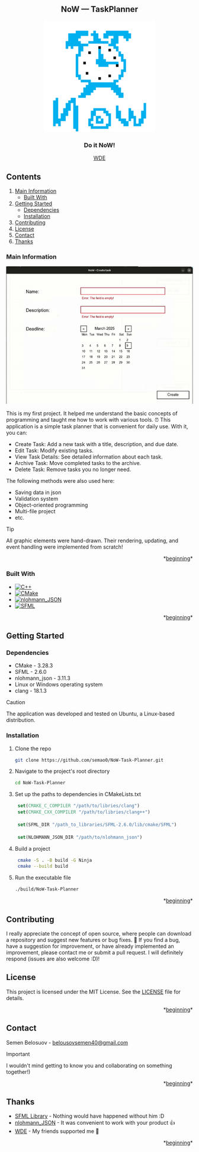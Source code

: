 <a name="beginning"></a>

<!-- beginning -->
<br />
<div align="center">
  <h2>NoW — TaskPlanner</h2>
  <a href="https://github.com/semao0/NoW-Task-Planner">
    <img src="assets/logo/logo.png" alt="Logo" width="300" height="300">
  </a>
  <h3>Do it NoW!</h3>
  <a href="t.me/wdegrp">WDE</a>

</div>

<!-- contents -->
## Contents
  <ol>
    <li>
      <a href="#main-information">Main Information</a>
      <ul>
        <li><a href="#built-with">Built With</a></li>
      </ul>
    </li>
    <li>
      <a href="#getting-started">Getting Started</a>
      <ul>
        <li><a href="#dependencies">Dependencies</a></li>
        <li><a href="#installation">Installation</a></li>
      </ul>
    </li>
    <li><a href="#contributing">Contributing</a></li>
    <li><a href="#license">License</a></li>
    <li><a href="#contact">Contact</a></li>
    <li><a href="#thanks">Thanks</a></li>
  </ol>


<!-- main info -->
### Main Information

<a href="https://github.com/semao0/NoW-Task-Planner">
  <img src="assets/video/demonstration.gif" alt="Demonstration" width="600px">
</a>

This is my first project. It helped me understand the basic concepts of programming and taught me how to work with various tools. :alarm_clock:
This application is a simple task planner that is convenient for daily use. With it, you can:

+ Create Task: Add a new task with a title, description, and due date.
+ Edit Task: Modify existing tasks.
+ View Task Details: See detailed information about each task.
+ Archive Task: Move completed tasks to the archive.
+ Delete Task: Remove tasks you no longer need.

The following methods were also used here:
+ Saving data in json
+ Validation system
+ Object-oriented programming
+ Multi-file project
+ etc.

> [!TIP]
> All graphic elements were hand-drawn. Their rendering, updating, and event handling were implemented from scratch!

<p align="right">*<a href="#beginning">beginning</a>*</p>

### Built With

+ [![C++][cpp]][cpp-url]
+ [![CMake][cmake]][cmake-url]
+ [![nlohmann_JSON][nlohmann_json]][nlohmann_json-url]
+ [![SFML][sfml]][sfml-url]

<p align="right">*<a href="#beginning">beginning</a>*</p>

<!-- Dependencies and Installation -->
## Getting Started

### Dependencies

+ CMake - 3.28.3
+ SFML - 2.6.0
+ nlohmann_json - 3.11.3
+ Linux or Windows operating system
+ clang - 18.1.3
> [!CAUTION]
> The application was developed and tested on Ubuntu, a Linux-based distribution.

### Installation

1. Clone the repo
   ```sh
   git clone https://github.com/semao0/NoW-Task-Planner.git
   ```
2. Navigate to the project's root directory
   ```sh
   cd NoW-Task-Planner
   ```
3. Set up the paths to dependencies in CMakeLists.txt
   ```cmake
    set(CMAKE_C_COMPILER "/path/to/libries/clang")
    set(CMAKE_CXX_COMPILER "/path/to/libries/clang++")

    set(SFML_DIR "/path_to_libraries/SFML-2.6.0/lib/cmake/SFML")

    set(NLOHMANN_JSON_DIR "/path/to/nlohmann_json")
   ```
4. Build a project
   ```sh
    cmake -S . -B build -G Ninja
    cmake --build build
   ```
5. Run the executable file
   ```sh
   ./build/NoW-Task-Planner
   ```

<p align="right">*<a href="#readme-top">beginning</a>*</p>

<!-- constributing -->
## Contributing
I really appreciate the concept of open source, where people can download a repository and suggest new features or bug fixes. :thinking:
If you find a bug, have a suggestion for improvement, or have already implemented an improvement, please contact me or submit a pull request. I will definitely respond (issues are also welcome :D)!

<!-- license -->
## License
This project is licensed under the MIT License. See the [LICENSE](./LICENSE) file for details.
<p align="right">*<a href="#readme-top">beginning</a>*</p>

<!-- contact -->
## Contact

Semen Belosuov - belousovsemen40@gmail.com
> [!IMPORTANT]
> I wouldn't mind getting to know you and collaborating on something together!)
<p align="right">*<a href="#readme-top">beginning</a>*</p>

<!-- thanks -->
## Thanks

+ [SFML Library](https://www.sfml-dev.org/) - Nothing would have happened without him :D
+ [nlohmann_JSON](https://github.com/nlohmann/json) - It was convenient to work with your product :+1:
+ [WDE](t.me/wdegrp) - My friends supported me :raising_hand:
  
<p align="right">*<a href="#readme-top">beginning</a>*</p>


<!-- links & images -->
[cpp]: https://img.shields.io/badge/c++-%2300599C.svg?style=for-the-badge&logo=cplusplus&logoColor=white
[cmake]: https://img.shields.io/badge/CMake-%23008FBA.svg?style=for-the-badge&logo=cmake&logoColor=white
[nlohmann_json]: https://img.shields.io/badge/nlohmann_json-%23000000.svg?style=for-the-badge&logo=json&logoColor=white
[sfml]: https://img.shields.io/badge/SFML-%238CC445.svg?style=for-the-badge&logo=sfml&logoColor=white
[cpp-url]: https://cplusplus.com/
[cmake-url]: https://cmake.org/
[nlohmann_json-url]: https://github.com/nlohmann/json
[sfml-url]: https://www.sfml-dev.org/